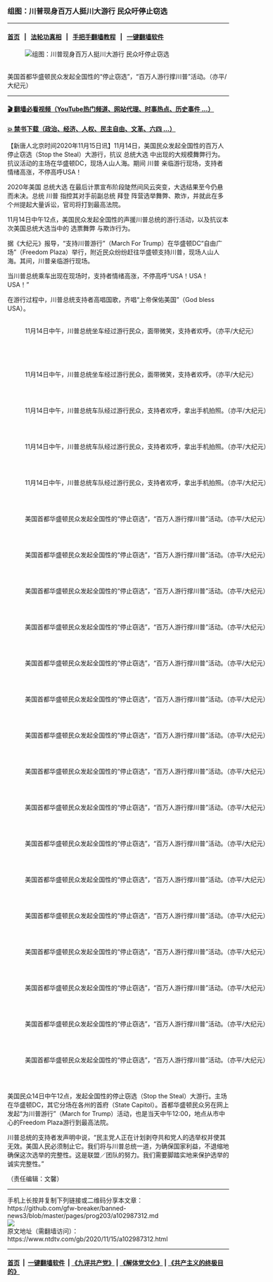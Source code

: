 ### 组图：川普现身百万人挺川大游行 民众吁停止窃选
------------------------

#### [首页](https://github.com/gfw-breaker/banned-news3/blob/master/README.md) &nbsp;&nbsp;|&nbsp;&nbsp; [法轮功真相](https://github.com/begood0513/basic/blob/master/README.md)  &nbsp;&nbsp;|&nbsp;&nbsp; [手把手翻墙教程](https://github.com/gfw-breaker/guides/wiki)  &nbsp;&nbsp;|&nbsp;&nbsp; [一键翻墙软件](https://github.com/gfw-breaker/nogfw/blob/master/README.md)  



<div><div class="featured_image">
 <figure>
  <img alt="组图：川普现身百万人挺川大游行 民众吁停止窃选" src="https://i.ntdtv.com/assets/uploads/2020/11/038-1-800x450.jpg"/>
 </figure><br/>
 <span class="caption">
  美国首都华盛顿民众发起全国性的“停止窃选”，“百万人游行撑川普”活动。（亦平/大纪元）
 </span>
</div>
</div><hr/>

#### [ 🎬  翻墙必看视频（YouTube热门频道、网站代理、时事热点、历史事件 ...）](https://github.com/gfw-breaker/links/blob/master/banned.md)

#### [ 💥  禁书下载（政治、经济、人权、民主自由、文革、六四 ...）](https://github.com/gfw-breaker/books/blob/master/README.md)

<div><div class="post_content" itemprop="articleBody">
 <p>
  【新唐人北京时间2020年11月15日讯】11月14日，美国民众发起全国性的百万人停止窃选（Stop the Steal）大游行，抗议
  <ok href="https://www.ntdtv.com/gb/总统大选.htm">
   总统大选
  </ok>
  中出现的大规模舞弊行为。抗议活动的主场在华盛顿DC，现场人山人海。期间
  <ok href="https://www.ntdtv.com/gb/川普.htm">
   川普
  </ok>
  亲临游行现场，支持者情绪高涨，不停高呼USA！
 </p>
 <p>
  2020年美国
  <ok href="https://www.ntdtv.com/gb/总统大选.htm">
   总统大选
  </ok>
  在最后计票宣布阶段陡然间风云突变，大选结果至今仍悬而未决。总统
  <ok href="https://www.ntdtv.com/gb/川普.htm">
   川普
  </ok>
  指控其对手前副总统
  <ok href="https://www.ntdtv.com/gb/拜登.htm">
   拜登
  </ok>
  阵营选举舞弊、欺诈，并就此在多个州提起大量诉讼，官司将打到最高法院。
 </p>
 <p>
  11月14日中午12点，美国民众发起全国性的声援川普总统的游行活动，以及抗议本次美国总统大选当中的
  <ok href="https://www.ntdtv.com/gb/选票舞弊.htm">
   选票舞弊
  </ok>
  与欺诈行为。
 </p>
 <p>
  据《大纪元》报导，“支持川普游行”（March For Trump）在华盛顿DC“自由广场”（Freedom Plaza）举行，附近民众纷纷赶往华盛顿支持川普，现场人山人海。其间，川普亲临游行现场。
 </p>
 <p>
  当川普总统乘车出现在现场时，支持者情绪高涨，不停高呼“USA！USA！USA！”
 </p>
 <p>
  在游行过程中，川普总统支持者高唱国歌，齐唱“上帝保佑美国”（God bless USA）。
 </p>
 <figure class="wp-caption alignnone" id="attachment_102987348" style="width: 600px">
  <ok href="https://i.ntdtv.com/assets/uploads/2020/11/010-1-600x400.jpg">
   <img alt="" class="size-medium wp-image-102987348" src="https://i.ntdtv.com/assets/uploads/2020/11/010-1-600x400-600x400.jpg"/>
  </ok>
  <br/><figcaption class="wp-caption-text">
   <br/>
   11月14日中午，川普总统坐车经过游行民众，面带微笑，支持者欢呼。（亦平/大纪元）
  </figcaption><br/>
 </figure><br/>
 <figure class="wp-caption alignnone" id="attachment_102987346" style="width: 600px">
  <ok href="https://i.ntdtv.com/assets/uploads/2020/11/007-1-600x400.jpg">
   <img alt="" class="size-medium wp-image-102987346" src="https://i.ntdtv.com/assets/uploads/2020/11/007-1-600x400-600x400.jpg"/>
  </ok>
  <br/><figcaption class="wp-caption-text">
   <br/>
   11月14日中午，川普总统坐车经过游行民众，面带微笑，支持者欢呼。（亦平/大纪元）
  </figcaption><br/>
 </figure><br/>
 <figure class="wp-caption alignnone" id="attachment_102987349" style="width: 600px">
  <ok href="https://i.ntdtv.com/assets/uploads/2020/11/002-6-600x430.jpg">
   <img alt="" class="size-medium wp-image-102987349" src="https://i.ntdtv.com/assets/uploads/2020/11/002-6-600x430-600x430.jpg"/>
  </ok>
  <br/><figcaption class="wp-caption-text">
   11月14日中午，川普总统车队经过游行民众，支持者欢呼，拿出手机拍照。（亦平/大纪元）
  </figcaption><br/>
 </figure><br/>
 <figure class="wp-caption alignnone" id="attachment_102987350" style="width: 600px">
  <ok href="https://i.ntdtv.com/assets/uploads/2020/11/012-1-600x400.jpg">
   <img alt="" class="size-medium wp-image-102987350" src="https://i.ntdtv.com/assets/uploads/2020/11/012-1-600x400-600x400.jpg"/>
  </ok>
  <br/><figcaption class="wp-caption-text">
   11月14日中午，川普总统车队经过游行民众，支持者欢呼，拿出手机拍照。（亦平/大纪元）
  </figcaption><br/>
 </figure><br/>
 <figure class="wp-caption alignnone" id="attachment_102987351" style="width: 600px">
  <ok href="https://i.ntdtv.com/assets/uploads/2020/11/013-600x400.jpg">
   <img alt="" class="size-medium wp-image-102987351" src="https://i.ntdtv.com/assets/uploads/2020/11/013-600x400-600x400.jpg"/>
  </ok>
  <br/><figcaption class="wp-caption-text">
   11月14日中午，川普总统车队经过游行民众，支持者欢呼，拿出手机拍照。（亦平/大纪元）
  </figcaption><br/>
 </figure><br/>
 <figure class="wp-caption alignnone" id="attachment_102987353" style="width: 600px">
  <ok href="https://i.ntdtv.com/assets/uploads/2020/11/005-1-600x426.jpg">
   <img alt="" class="size-medium wp-image-102987353" src="https://i.ntdtv.com/assets/uploads/2020/11/005-1-600x426-600x426.jpg"/>
  </ok>
  <br/><figcaption class="wp-caption-text">
   美国首都华盛顿民众发起全国性的“停止窃选”，“百万人游行撑川普”活动。（亦平/大纪元）
  </figcaption><br/>
 </figure><br/>
 <figure class="wp-caption alignnone" id="attachment_102987357" style="width: 600px">
  <ok href="https://i.ntdtv.com/assets/uploads/2020/11/022-1-600x400.jpg">
   <img alt="" class="size-medium wp-image-102987357" src="https://i.ntdtv.com/assets/uploads/2020/11/022-1-600x400-600x400.jpg"/>
  </ok>
  <br/><figcaption class="wp-caption-text">
   美国首都华盛顿民众发起全国性的“停止窃选”，“百万人游行撑川普”活动。（亦平/大纪元）
  </figcaption><br/>
 </figure><br/>
 <figure class="wp-caption alignnone" id="attachment_102987361" style="width: 600px">
  <ok href="https://i.ntdtv.com/assets/uploads/2020/11/038.jpg">
   <img alt="" class="size-medium wp-image-102987361" src="https://i.ntdtv.com/assets/uploads/2020/11/038-600x400.jpg"/>
  </ok>
  <br/><figcaption class="wp-caption-text">
   美国首都华盛顿民众发起全国性的“停止窃选”，“百万人游行撑川普”活动。（亦平/大纪元）
  </figcaption><br/>
 </figure><br/>
 <figure class="wp-caption alignnone" id="attachment_102987365" style="width: 600px">
  <ok href="https://i.ntdtv.com/assets/uploads/2020/11/050-600x400.jpg">
   <img alt="" class="size-medium wp-image-102987365" src="https://i.ntdtv.com/assets/uploads/2020/11/050-600x400-600x400.jpg"/>
  </ok>
  <br/><figcaption class="wp-caption-text">
   美国首都华盛顿民众发起全国性的“停止窃选”，“百万人游行撑川普”活动。（亦平/大纪元）
  </figcaption><br/>
 </figure><br/>
 <figure class="wp-caption alignnone" id="attachment_102987354" style="width: 600px">
  <ok href="https://i.ntdtv.com/assets/uploads/2020/11/014-600x400.jpg">
   <img alt="" class="size-medium wp-image-102987354" src="https://i.ntdtv.com/assets/uploads/2020/11/014-600x400-600x400.jpg"/>
  </ok>
  <br/><figcaption class="wp-caption-text">
   美国首都华盛顿民众发起全国性的“停止窃选”，“百万人游行撑川普”活动。（亦平/大纪元）
  </figcaption><br/>
 </figure><br/>
 <figure class="wp-caption alignnone" id="attachment_102987358" style="width: 600px">
  <ok href="https://i.ntdtv.com/assets/uploads/2020/11/023-600x430.jpg">
   <img alt="" class="size-medium wp-image-102987358" src="https://i.ntdtv.com/assets/uploads/2020/11/023-600x430-600x430.jpg"/>
  </ok>
  <br/><figcaption class="wp-caption-text">
   美国首都华盛顿民众发起全国性的“停止窃选”，“百万人游行撑川普”活动。（亦平/大纪元）
  </figcaption><br/>
 </figure><br/>
 <figure class="wp-caption alignnone" id="attachment_102987362" style="width: 600px">
  <ok href="https://i.ntdtv.com/assets/uploads/2020/11/046-600x400.jpg">
   <img alt="" class="size-medium wp-image-102987362" src="https://i.ntdtv.com/assets/uploads/2020/11/046-600x400-600x400.jpg"/>
  </ok>
  <br/><figcaption class="wp-caption-text">
   美国首都华盛顿民众发起全国性的“停止窃选”，“百万人游行撑川普”活动。（亦平/大纪元）
  </figcaption><br/>
 </figure><br/>
 <figure class="wp-caption alignnone" id="attachment_102987366" style="width: 600px">
  <ok href="https://i.ntdtv.com/assets/uploads/2020/11/053-600x400.jpg">
   <img alt="" class="size-medium wp-image-102987366" src="https://i.ntdtv.com/assets/uploads/2020/11/053-600x400-600x400.jpg"/>
  </ok>
  <br/><figcaption class="wp-caption-text">
   美国首都华盛顿民众发起全国性的“停止窃选”，“百万人游行撑川普”活动。（亦平/大纪元）
  </figcaption><br/>
 </figure><br/>
 <figure class="wp-caption alignnone" id="attachment_102987355" style="width: 600px">
  <ok href="https://i.ntdtv.com/assets/uploads/2020/11/015-600x431.jpg">
   <img alt="" class="size-medium wp-image-102987355" src="https://i.ntdtv.com/assets/uploads/2020/11/015-600x431-600x431.jpg"/>
  </ok>
  <br/><figcaption class="wp-caption-text">
   美国首都华盛顿民众发起全国性的“停止窃选”，“百万人游行撑川普”活动。（亦平/大纪元）
  </figcaption><br/>
 </figure><br/>
 <figure class="wp-caption alignnone" id="attachment_102987356" style="width: 600px">
  <ok href="https://i.ntdtv.com/assets/uploads/2020/11/016-600x475.jpg">
   <img alt="" class="size-medium wp-image-102987356" src="https://i.ntdtv.com/assets/uploads/2020/11/016-600x475-600x475.jpg"/>
  </ok>
  <br/><figcaption class="wp-caption-text">
   美国首都华盛顿民众发起全国性的“停止窃选”，“百万人游行撑川普”活动。（亦平/大纪元）
  </figcaption><br/>
 </figure><br/>
 <figure class="wp-caption alignnone" id="attachment_102987359" style="width: 600px">
  <ok href="https://i.ntdtv.com/assets/uploads/2020/11/032-600x439.jpg">
   <img alt="" class="size-medium wp-image-102987359" src="https://i.ntdtv.com/assets/uploads/2020/11/032-600x439-600x439.jpg"/>
  </ok>
  <br/><figcaption class="wp-caption-text">
   美国首都华盛顿民众发起全国性的“停止窃选”，“百万人游行撑川普”活动。（亦平/大纪元）
  </figcaption><br/>
 </figure><br/>
 <figure class="wp-caption alignnone" id="attachment_102987360" style="width: 600px">
  <ok href="https://i.ntdtv.com/assets/uploads/2020/11/033-600x386.jpg">
   <img alt="" class="size-medium wp-image-102987360" src="https://i.ntdtv.com/assets/uploads/2020/11/033-600x386-600x386.jpg"/>
  </ok>
  <br/><figcaption class="wp-caption-text">
   美国首都华盛顿民众发起全国性的“停止窃选”，“百万人游行撑川普”活动。（亦平/大纪元）
  </figcaption><br/>
 </figure><br/>
 <figure class="wp-caption alignnone" id="attachment_102987363" style="width: 600px">
  <ok href="https://i.ntdtv.com/assets/uploads/2020/11/048-600x400.jpg">
   <img alt="" class="size-medium wp-image-102987363" src="https://i.ntdtv.com/assets/uploads/2020/11/048-600x400-600x400.jpg"/>
  </ok>
  <br/><figcaption class="wp-caption-text">
   美国首都华盛顿民众发起全国性的“停止窃选”，“百万人游行撑川普”活动。（亦平/大纪元）
  </figcaption><br/>
 </figure><br/>
 <figure class="wp-caption alignnone" id="attachment_102987367" style="width: 600px">
  <ok href="https://i.ntdtv.com/assets/uploads/2020/11/056-600x399.jpg">
   <img alt="" class="size-medium wp-image-102987367" src="https://i.ntdtv.com/assets/uploads/2020/11/056-600x399-600x399.jpg"/>
  </ok>
  <br/><figcaption class="wp-caption-text">
   美国首都华盛顿民众发起全国性的“停止窃选”，“百万人游行撑川普”活动。（亦平/大纪元）
  </figcaption><br/>
 </figure><br/>
 <figure class="wp-caption alignnone" id="attachment_102987368" style="width: 600px">
  <ok href="https://i.ntdtv.com/assets/uploads/2020/11/059-600x411.jpg">
   <img alt="" class="size-medium wp-image-102987368" src="https://i.ntdtv.com/assets/uploads/2020/11/059-600x411-600x411.jpg"/>
  </ok>
  <br/><figcaption class="wp-caption-text">
   美国首都华盛顿民众发起全国性的“停止窃选”，“百万人游行撑川普”活动。（亦平/大纪元）
  </figcaption><br/>
 </figure><br/>
 <figure class="wp-caption alignnone" id="attachment_102987364" style="width: 600px">
  <ok href="https://i.ntdtv.com/assets/uploads/2020/11/049-600x400.jpg">
   <img alt="" class="size-medium wp-image-102987364" src="https://i.ntdtv.com/assets/uploads/2020/11/049-600x400-600x400.jpg"/>
  </ok>
  <br/><figcaption class="wp-caption-text">
   美国首都华盛顿民众发起全国性的“停止窃选”，“百万人游行撑川普”活动。（亦平/大纪元）
  </figcaption><br/>
 </figure><br/>
 <p>
  美国民众14日中午12点，发起全国性的停止窃选（Stop the Steal）大游行。主场在华盛顿DC，其它分场在各州的首府（State Capitol）。首都华盛顿民众另在网上发起“为川普游行”（March for Trump）活动，也是当天中午12:00，地点从市中心的Freedom Plaza游行到最高法院。
 </p>
 <p>
  川普总统的支持者发声明中说，“民主党人正在计划剥夺共和党人的选举权并使其无效。美国人民必须制止它。我们将与川普总统一道，为确保国家利益，不退缩地确保这次选举的完整性。这是联盟／团队的努力。我们需要脚踏实地来保护选举的诚实完整性。”
 </p>
 <p>
  （责任编辑：文馨）
 </p>
 <div class="single_ad">
 </div>
</div>
</div>
<hr/>
手机上长按并复制下列链接或二维码分享本文章：<br/>
https://github.com/gfw-breaker/banned-news3/blob/master/pages/prog203/a102987312.md <br/>
<a href='https://github.com/gfw-breaker/banned-news3/blob/master/pages/prog203/a102987312.md'><img src='https://github.com/gfw-breaker/banned-news3/blob/master/pages/prog203/a102987312.md.png'/></a> <br/>
原文地址（需翻墙访问）：https://www.ntdtv.com/gb/2020/11/15/a102987312.html


------------------------
#### [首页](https://github.com/gfw-breaker/banned-news3/blob/master/README.md) &nbsp;|&nbsp; [一键翻墙软件](https://github.com/gfw-breaker/nogfw/blob/master/README.md) &nbsp;| [《九评共产党》](https://github.com/gfw-breaker/9ping.md/blob/master/README.md#九评之一评共产党是什么) | [《解体党文化》](https://github.com/gfw-breaker/jtdwh.md/blob/master/README.md) | [《共产主义的终极目的》](https://github.com/gfw-breaker/gczydzjmd.md/blob/master/README.md)


<img src='http://gfw-breaker.win/banned-news3/pages/prog203/a102987312.md' width='0px' height='0px'/>
